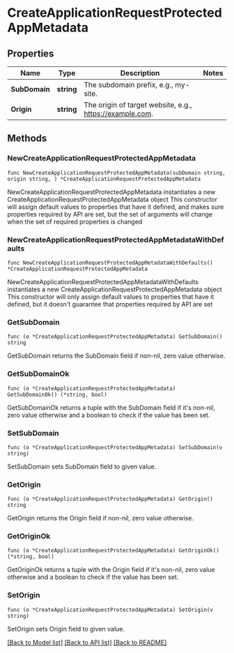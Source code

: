# CreateApplicationRequestProtectedAppMetadata

## Properties

Name | Type | Description | Notes
------------ | ------------- | ------------- | -------------
**SubDomain** | **string** | The subdomain prefix, e.g., my-site. | 
**Origin** | **string** | The origin of target website, e.g., https://example.com. | 

## Methods

### NewCreateApplicationRequestProtectedAppMetadata

`func NewCreateApplicationRequestProtectedAppMetadata(subDomain string, origin string, ) *CreateApplicationRequestProtectedAppMetadata`

NewCreateApplicationRequestProtectedAppMetadata instantiates a new CreateApplicationRequestProtectedAppMetadata object
This constructor will assign default values to properties that have it defined,
and makes sure properties required by API are set, but the set of arguments
will change when the set of required properties is changed

### NewCreateApplicationRequestProtectedAppMetadataWithDefaults

`func NewCreateApplicationRequestProtectedAppMetadataWithDefaults() *CreateApplicationRequestProtectedAppMetadata`

NewCreateApplicationRequestProtectedAppMetadataWithDefaults instantiates a new CreateApplicationRequestProtectedAppMetadata object
This constructor will only assign default values to properties that have it defined,
but it doesn't guarantee that properties required by API are set

### GetSubDomain

`func (o *CreateApplicationRequestProtectedAppMetadata) GetSubDomain() string`

GetSubDomain returns the SubDomain field if non-nil, zero value otherwise.

### GetSubDomainOk

`func (o *CreateApplicationRequestProtectedAppMetadata) GetSubDomainOk() (*string, bool)`

GetSubDomainOk returns a tuple with the SubDomain field if it's non-nil, zero value otherwise
and a boolean to check if the value has been set.

### SetSubDomain

`func (o *CreateApplicationRequestProtectedAppMetadata) SetSubDomain(v string)`

SetSubDomain sets SubDomain field to given value.


### GetOrigin

`func (o *CreateApplicationRequestProtectedAppMetadata) GetOrigin() string`

GetOrigin returns the Origin field if non-nil, zero value otherwise.

### GetOriginOk

`func (o *CreateApplicationRequestProtectedAppMetadata) GetOriginOk() (*string, bool)`

GetOriginOk returns a tuple with the Origin field if it's non-nil, zero value otherwise
and a boolean to check if the value has been set.

### SetOrigin

`func (o *CreateApplicationRequestProtectedAppMetadata) SetOrigin(v string)`

SetOrigin sets Origin field to given value.



[[Back to Model list]](../README.md#documentation-for-models) [[Back to API list]](../README.md#documentation-for-api-endpoints) [[Back to README]](../README.md)


